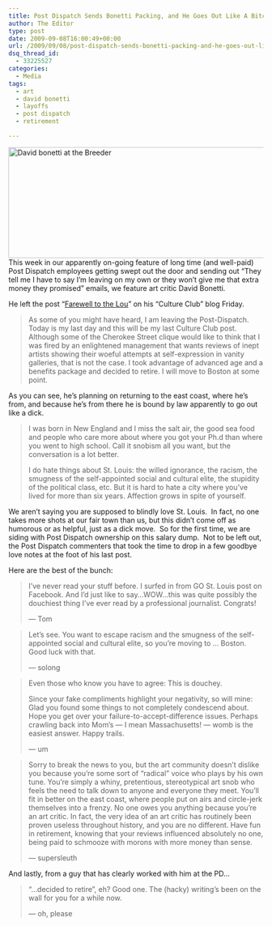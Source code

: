 ```yaml
---
title: Post Dispatch Sends Bonetti Packing, and He Goes Out Like A Bitch
author: The Editor
type: post
date: 2009-09-08T16:00:49+00:00
url: /2009/09/08/post-dispatch-sends-bonetti-packing-and-he-goes-out-like-a-bitch/
dsq_thread_id:
  - 33225527
categories:
  - Media
tags:
  - art
  - david bonetti
  - layoffs
  - post dispatch
  - retirement

---
```

<img class="aligncenter size-full wp-image-1638" title="David bonetti at the Breeder" src="http://punchingkitty.com/wp-content/uploads/2009/09/David-bonetti-at-the-Breeder.jpg" alt="David bonetti at the Breeder" width="600" height="219" srcset="http://media.punchingkitty.com/wordpress/2009/09/David-bonetti-at-the-Breeder.jpg 600w, http://media.punchingkitty.com/wordpress/2009/09/David-bonetti-at-the-Breeder-300x109.jpg 300w" sizes="(max-width: 600px) 100vw, 600px" />This week in our apparently on-going feature of long time (and well-paid) Post Dispatch employees getting swept out the door and sending out &#8220;They tell me I have to say I&#8217;m leaving on my own or they won&#8217;t give me that extra money they promised&#8221; emails, we feature art critic David Bonetti.

He left the post &#8220;[Farewell to the Lou][1]&#8221; on his &#8220;Culture Club&#8221; blog Friday.

> As some of you might have heard, I am leaving the Post-Dispatch. Today is my last day and this will be my last Culture Club post. Although some of the Cherokee Street clique would like to think that I was fired by an enlightened management that wants reviews of inept artists showing their woeful attempts at self-expression in vanity galleries, that is not the case. I took advantage of advanced age and a benefits package and decided to retire. I will move to Boston at some point.

As you can see, he&#8217;s planning on returning to the east coast, where he&#8217;s from, and because he&#8217;s from there he is bound by law apparently to go out like a dick.

> I was born in New England and I miss the salt air, the good sea food and people who care more about where you got your Ph.d than where you went to high school. Call it snobism all you want, but the conversation is a lot better.
> 
> I do hate things about St. Louis: the willed ignorance, the racism, the smugness of the self-appointed social and cultural elite, the stupidity of the political class, etc. But it is hard to hate a city where you’ve lived for more than six years. Affection grows in spite of yourself.

We aren&#8217;t saying you are supposed to blindly love St. Louis.  In fact, no one takes more shots at our fair town than us, but this didn&#8217;t come off as humorous or as helpful, just as a dick move.  So for the first time, we are siding with Post Dispatch ownership on this salary dump.  Not to be left out, the Post Dispatch commenters that took the time to drop in a few goodbye love notes at the foot of his last post.

Here are the best of the bunch:

> I’ve never read your stuff before. I surfed in from GO St. Louis post on Facebook. And I’d just like to say…WOW…this was quite possibly the douchiest thing I’ve ever read by a professional journalist. Congrats!
> 
> — Tom

> Let’s see. You want to escape racism and the smugness of the self-appointed social and cultural elite, so you’re moving to … Boston. Good luck with that.
> 
> — solong

> Even those who know you have to agree: This is douchey.
> 
> Since your fake compliments highlight your negativity, so will mine: Glad you found some things to not completely condescend about. Hope you get over your failure-to-accept-difference issues. Perhaps crawling back into Mom’s — I mean Massachusetts! — womb is the easiest answer. Happy trails.
> 
> — um

> Sorry to break the news to you, but the art community doesn’t dislike you because you’re some sort of “radical” voice who plays by his own tune. You’re simply a whiny, pretentious, stereotypical art snob who feels the need to talk down to anyone and everyone they meet. You’ll fit in better on the east coast, where people put on airs and circle-jerk themselves into a frenzy. No one owes you anything because you’re an art critic. In fact, the very idea of an art critic has routinely been proven useless throughout history, and you are no different. Have fun in retirement, knowing that your reviews influenced absolutely no one, being paid to schmooze with morons with more money than sense.
> 
> — supersleuth

And lastly, from a guy that has clearly worked with him at the PD&#8230;

> “…decided to retire”, eh? Good one. The (hacky) writing’s been on the wall for you for a while now.
> 
> — oh, please

 [1]: http://www.stltoday.com/blogzone/culture-club/culture-club/2009/09/farewell-to-the-lou/